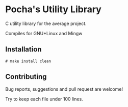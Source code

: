 # Pocha's Utility Library

C utility library for the average project.

Compiles for GNU+Linux and Mingw

## Installation

	# make install clean

## Contributing

Bug reports, suggestions and pull request are welcome!

Try to keep each file under 100 lines.

